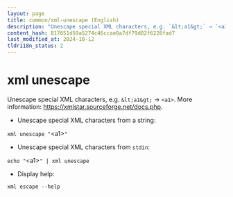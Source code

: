 ```yaml
---
layout: page
title: common/xml-unescape (English)
description: "Unescape special XML characters, e.g. `&lt;a1&gt;` → `<a1>`."
content_hash: 817651d59a5274c46ccae0a7df79d02f6228fad7
last_modified_at: 2024-10-12
tldri18n_status: 2
---
```

# xml unescape

Unescape special XML characters, e.g. `&lt;a1&gt;` → `<a1>`.
More information: <https://xmlstar.sourceforge.net/docs.php>.

- Unescape special XML characters from a string:

`xml unescape "`<span class="tldr-var badge badge-pill bg-dark-lm bg-white-dm text-white-lm text-dark-dm font-weight-bold">&lt;a1&gt;</span>`"`

- Unescape special XML characters from `stdin`:

`echo "`<span class="tldr-var badge badge-pill bg-dark-lm bg-white-dm text-white-lm text-dark-dm font-weight-bold">&lt;a1&gt;</span>`" | xml unescape`

- Display help:

`xml escape --help`
